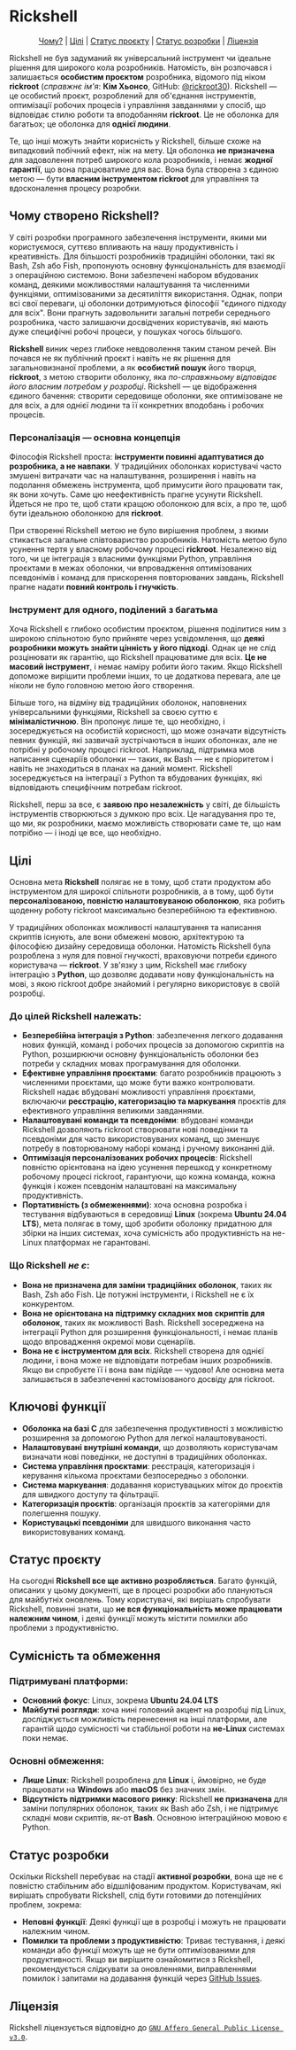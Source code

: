 # Rickshell
<p align="center">
  <a href="#why-build-rickshell">Чому?</a> | 
  <a href="#goals">Цілі</a> | 
  <a href="#project-status">Статус проєкту</a> | 
  <a href="#development-status">Статус розробки</a> | 
  <a href="#license">Ліцензія</a>
</p>

Rickshell не був задуманий як універсальний інструмент чи ідеальне рішення для широкого кола розробників. Натомість, він розпочався і залишається **особистим проєктом** розробника, відомого під ніком **rickroot** (_справжнє ім'я_: **Кім Хьонсо**, GitHub: [@rickroot30](https://github.com/rickroot30)). Rickshell — це особистий проєкт, розроблений для об'єднання інструментів, оптимізації робочих процесів і управління завданнями у спосіб, що відповідає стилю роботи та вподобанням **rickroot**. Це не оболонка для багатьох; це оболонка для **однієї людини**.

Те, що інші можуть знайти корисність у Rickshell, більше схоже на випадковий побічний ефект, ніж на мету. Ця оболонка **не призначена** для задоволення потреб широкого кола розробників, і немає **жодної гарантії**, що вона працюватиме для вас. Вона була створена з єдиною метою — бути **власним інструментом rickroot** для управління та вдосконалення процесу розробки.

## Чому створено Rickshell?
У світі розробки програмного забезпечення інструменти, якими ми користуємося, суттєво впливають на нашу продуктивність і креативність. Для більшості розробників традиційні оболонки, такі як Bash, Zsh або Fish, пропонують основну функціональність для взаємодії з операційною системою. Вони забезпечені набором вбудованих команд, деякими можливостями налаштування та численними функціями, оптимізованими за десятиліття використання. Однак, попри всі свої переваги, ці оболонки дотримуються філософії "єдиного підходу для всіх". Вони прагнуть задовольнити загальні потреби середнього розробника, часто залишаючи досвідчених користувачів, які мають дуже специфічні робочі процеси, у пошуках чогось більшого.

**Rickshell** виник через глибоке невдоволення таким станом речей. Він почався не як публічний проєкт і навіть не як рішення для загальновизнаної проблеми, а як **особистий пошук** його творця, **rickroot**, з метою створити оболонку, яка _по-справжньому відповідає його власним потребам у розробці_. Rickshell — це відображення єдиного бачення: створити середовище оболонки, яке оптимізоване не для всіх, а для однієї людини та її конкретних вподобань і робочих процесів.

### Персоналізація — основна концепція
Філософія Rickshell проста: **інструменти повинні адаптуватися до розробника, а не навпаки**. У традиційних оболонках користувачі часто змушені витрачати час на налаштування, розширення і навіть на подолання обмежень інструмента, щоб примусити його працювати так, як вони хочуть. Саме цю неефективність прагне усунути Rickshell. Йдеться не про те, щоб стати кращою оболонкою для всіх, а про те, щоб бути ідеальною оболонкою для **rickroot**.

При створенні Rickshell метою не було вирішення проблем, з якими стикається загальне співтовариство розробників. Натомість метою було усунення тертя у власному робочому процесі **rickroot**. Незалежно від того, чи це інтеграція з власними функціями Python, управління проєктами в межах оболонки, чи впровадження оптимізованих псевдонімів і команд для прискорення повторюваних завдань, Rickshell прагне надати **повний контроль і гнучкість**.

### Інструмент для одного, поділений з багатьма
Хоча Rickshell є глибоко особистим проєктом, рішення поділитися ним з широкою спільнотою було прийняте через усвідомлення, що **деякі розробники можуть знайти цінність у його підході**. Однак це не слід розцінювати як гарантію, що Rickshell працюватиме для всіх. **Це не масовий інструмент**, і немає наміру робити його таким. Якщо Rickshell допоможе вирішити проблеми інших, то це додаткова перевага, але це ніколи не було головною метою його створення.

Більше того, на відміну від традиційних оболонок, наповнених універсальними функціями, Rickshell за своєю суттю є **мінімалістичною**. Він пропонує лише те, що необхідно, і зосереджується на особистій корисності, що може означати відсутність певних функцій, які зазвичай зустрічаються в інших оболонках, але не потрібні у робочому процесі rickroot. Наприклад, підтримка мов написання сценаріїв оболонки — таких, як Bash — не є пріоритетом і навіть не знаходиться в планах на даний момент. Rickshell зосереджується на інтеграції з Python та вбудованих функціях, які відповідають специфічним потребам rickroot.

Rickshell, перш за все, є **заявою про незалежність** у світі, де більшість інструментів створюються з думкою про всіх. Це нагадування про те, що ми, як розробники, маємо можливість створювати саме те, що нам потрібно — і іноді це все, що необхідно.

## Цілі
Основна мета **Rickshell** полягає не в тому, щоб стати продуктом або інструментом для широкої спільноти розробників, а в тому, щоб бути **персоналізованою, повністю налаштовуваною оболонкою**, яка робить щоденну роботу rickroot максимально безперебійною та ефективною.

У традиційних оболонках можливості налаштування та написання скриптів існують, але вони обмежені мовою, архітектурою та філософією дизайну середовища оболонки. Натомість Rickshell була розроблена з нуля для повної гнучкості, враховуючи потреби єдиного користувача — **rickroot**. У зв'язку з цим, Rickshell має глибоку інтеграцію з **Python**, що дозволяє додавати нову функціональність на мові, з якою rickroot добре знайомий і регулярно використовує в своїй розробці.

### До цілей Rickshell належать:
- **Безперебійна інтеграція з Python**: забезпечення легкого додавання нових функцій, команд і робочих процесів за допомогою скриптів на Python, розширюючи основну функціональність оболонки без потреби у складних мовах програмування для оболонки.
- **Ефективне управління проєктами**: багато розробників працюють з численними проєктами, що може бути важко контролювати. Rickshell надає вбудовані можливості управління проєктами, включаючи **реєстрацію, категоризацію та маркування** проєктів для ефективного управління великими завданнями.
- **Налаштовувані команди та псевдоніми**: вбудовані команди Rickshell дозволяють rickroot створювати нові поведінки та псевдоніми для часто використовуваних команд, що зменшує потребу в повторюваному наборі команд і ручному виконанні дій.
- **Оптимізація персоналізованих робочих процесів**: Rickshell повністю орієнтована на ідею усунення перешкод у конкретному робочому процесі rickroot, гарантуючи, що кожна команда, кожна функція і кожен псевдонім налаштовані на максимальну продуктивність.
- **Портативність (з обмеженнями)**: хоча основна розробка і тестування відбуваються в середовищі **Linux** (зокрема **Ubuntu 24.04 LTS**), мета полягає в тому, щоб зробити оболонку придатною для збірки на інших системах, хоча сумісність або продуктивність на не-Linux платформах не гарантовані.

### Що Rickshell _не є_:
- **Вона не призначена для заміни традиційних оболонок**, таких як Bash, Zsh або Fish. Це потужні інструменти, і Rickshell не є їх конкурентом.
- **Вона не орієнтована на підтримку складних мов скриптів для оболонок**, таких як можливості Bash. Rickshell зосереджена на інтеграції Python для розширення функціональності, і немає планів щодо впровадження окремої мови сценаріїв.
- **Вона не є інструментом для всіх**. Rickshell створена для однієї людини, і вона може не відповідати потребам інших розробників. Якщо ви спробуєте її і вона вам підійде — чудово! Але основна мета залишається в забезпеченні кастомізованого досвіду для rickroot.

## Ключові функції
- **Оболонка на базі C** для забезпечення продуктивності з можливістю розширення за допомогою Python для легкої налаштовуваності.
- **Налаштовувані внутрішні команди**, що дозволяють користувачам визначати нові поведінки, не доступні в традиційних оболонках.
- **Система управління проєктами**: реєстрація, категоризація і керування кількома проєктами безпосередньо з оболонки.
- **Система маркування**: додавання користувацьких міток до проєктів для швидкого доступу та фільтрації.
- **Категоризація проєктів**: організація проєктів за категоріями для полегшення пошуку.
- **Користувацькі псевдоніми** для швидшого виконання часто використовуваних команд.

## Статус проєкту
На сьогодні **Rickshell все ще активно розробляється**. Багато функцій, описаних у цьому документі, ще в процесі розробки або плануються для майбутніх оновлень. Тому користувачі, які вирішать спробувати Rickshell, повинні знати, що **не вся функціональність може працювати належним чином**, і деякі функції можуть містити помилки або проблеми з продуктивністю.

## Сумісність та обмеження

### Підтримувані платформи:
- **Основний фокус**: Linux, зокрема **Ubuntu 24.04 LTS**
- **Майбутні розгляди**: хоча нині головний акцент на розробці під Linux, досліджується можливість перенесення на інші платформи, але гарантій щодо сумісності чи стабільної роботи на **не-Linux** системах поки немає.

### Основні обмеження:
- **Лише Linux**: Rickshell розроблена для **Linux** і, ймовірно, не буде працювати на **Windows** або **macOS** без значних змін.
- **Відсутність підтримки масового ринку**: Rickshell **не призначена** для заміни популярних оболонок, таких як Bash або Zsh, і не підтримує складні мови скриптів, як-от **Bash**. Основною інтеграційною мовою є Python.

## Статус розробки
Оскільки Rickshell перебуває на стадії **активної розробки**, вона ще не є повністю стабільним або відшліфованим продуктом. Користувачам, які вирішать спробувати Rickshell, слід бути готовими до потенційних проблем, зокрема:

- **Неповні функції**: Деякі функції ще в розробці і можуть не працювати належним чином.
- **Помилки та проблеми з продуктивністю**: Триває тестування, і деякі команди або функції можуть ще не бути оптимізованими для продуктивності. Якщо ви вирішите ознайомитися з Rickshell, рекомендується слідкувати за оновленнями, виправленнями помилок і запитами на додавання функцій через [GitHub Issues](https://github.com/rickroot30/rickshell/issues).

## Ліцензія
Rickshell ліцензується відповідно до [`GNU Affero General Public License v3.0`](LICENSE).